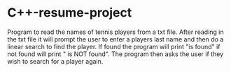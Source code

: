 # C++-resume-project
Program to read the names of tennis players from a txt file. After reading in the txt file it will prompt the user to enter a players last name and then do a linear search to find the player. If found the program will print "is found" if not found will print " is NOT found". The program then asks the user if they wish to search for a player again.
